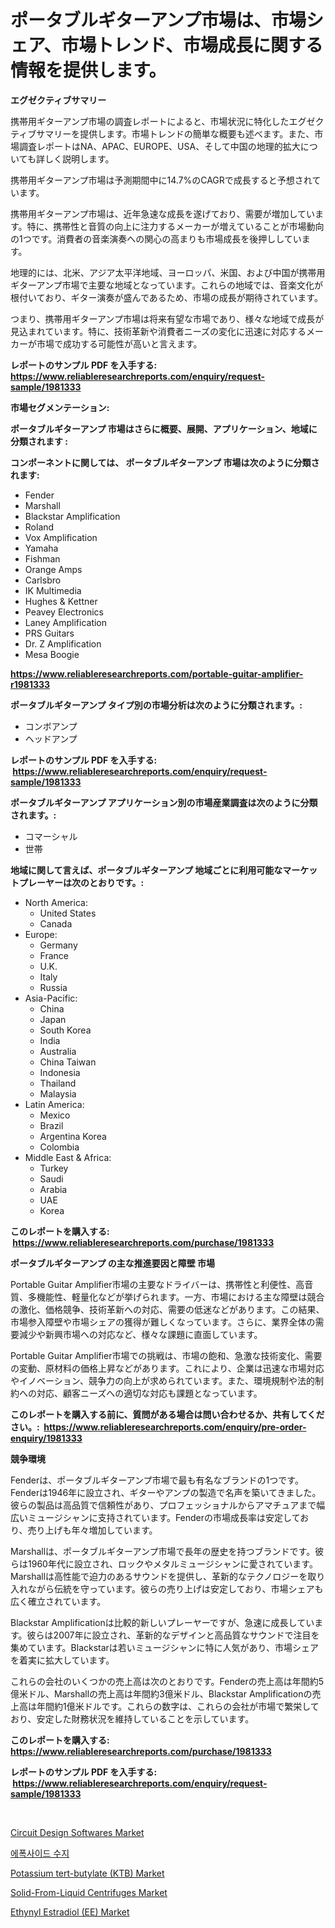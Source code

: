 <p><h1>ポータブルギターアンプ市場は、市場シェア、市場トレンド、市場成長に関する情報を提供します。</h1></p><p><strong>エグゼクティブサマリー</strong></p>
<p><p>携帯用ギターアンプ市場の調査レポートによると、市場状況に特化したエグゼクティブサマリーを提供します。市場トレンドの簡単な概要も述べます。また、市場調査レポートはNA、APAC、EUROPE、USA、そして中国の地理的拡大についても詳しく説明します。</p><p>携帯用ギターアンプ市場は予測期間中に14.7%のCAGRで成長すると予想されています。</p><p>携帯用ギターアンプ市場は、近年急速な成長を遂げており、需要が増加しています。特に、携帯性と音質の向上に注力するメーカーが増えていることが市場動向の1つです。消費者の音楽演奏への関心の高まりも市場成長を後押ししています。</p><p>地理的には、北米、アジア太平洋地域、ヨーロッパ、米国、および中国が携帯用ギターアンプ市場で主要な地域となっています。これらの地域では、音楽文化が根付いており、ギター演奏が盛んであるため、市場の成長が期待されています。</p><p>つまり、携帯用ギターアンプ市場は将来有望な市場であり、様々な地域で成長が見込まれています。特に、技術革新や消費者ニーズの変化に迅速に対応するメーカーが市場で成功する可能性が高いと言えます。</p></p>
<p><strong>レポートのサンプル PDF を入手する: <a href="https://www.reliableresearchreports.com/enquiry/request-sample/1981333">https://www.reliableresearchreports.com/enquiry/request-sample/1981333</a></strong></p>
<p><strong>市場セグメンテーション:</strong></p>
<p><strong> ポータブルギターアンプ 市場はさらに概要、展開、アプリケーション、地域に分類されます :</strong></p>
<p><strong>コンポーネントに関しては、 ポータブルギターアンプ 市場は次のように分類されます: &nbsp;</strong></p>
<p><ul><li>Fender</li><li>Marshall</li><li>Blackstar Amplification</li><li>Roland</li><li>Vox Amplification</li><li>Yamaha</li><li>Fishman</li><li>Orange Amps</li><li>Carlsbro</li><li>IK Multimedia</li><li>Hughes & Kettner</li><li>Peavey Electronics</li><li>Laney Amplification</li><li>PRS Guitars</li><li>Dr. Z Amplification</li><li>Mesa Boogie</li></ul></p>
<p><strong><a href="https://www.reliableresearchreports.com/portable-guitar-amplifier-r1981333">https://www.reliableresearchreports.com/portable-guitar-amplifier-r1981333</a></strong></p>
<p><strong> ポータブルギターアンプ タイプ別の市場分析は次のように分類されます。:</strong></p>
<p><ul><li>コンボアンプ</li><li>ヘッドアンプ</li></ul></p>
<p><strong>レポートのサンプル PDF を入手する: &nbsp;<a href="https://www.reliableresearchreports.com/enquiry/request-sample/1981333">https://www.reliableresearchreports.com/enquiry/request-sample/1981333</a></strong></p>
<p><strong> ポータブルギターアンプ アプリケーション別の市場産業調査は次のように分類されます。:</strong></p>
<p><ul><li>コマーシャル</li><li>世帯</li></ul></p>
<p><strong>地域に関して言えば、ポータブルギターアンプ 地域ごとに利用可能なマーケットプレーヤーは次のとおりです。:</strong></p>
<p><ul>
    <li>
        North America:
        <ul>
            <li>United States</li>
            <li>Canada</li>
        </ul>
    </li>
    <li>
        Europe:
        <ul>
            <li>Germany</li>
            <li>France</li>
            <li>U.K.</li>
            <li>Italy</li>
            <li>Russia</li>
        </ul>
    </li>
    <li>
        Asia-Pacific:
        <ul>
            <li>China</li>
            <li>Japan</li>
            <li>South Korea</li>
            <li>India</li>
            <li>Australia</li>
            <li>China Taiwan</li>
            <li>Indonesia</li>
            <li>Thailand</li>
            <li>Malaysia</li>
        </ul>
    </li>
    <li>
        Latin America:
        <ul>
            <li>Mexico</li>
            <li>Brazil</li>
            <li>Argentina Korea</li>
            <li>Colombia</li>
        </ul>
    </li>
    <li>
        Middle East & Africa:
        <ul>
            <li>Turkey</li>
            <li>Saudi</li>
            <li>Arabia</li>
            <li>UAE</li>
            <li>Korea</li>
        </ul>
    </li>
    </ul></p>
<p><strong>このレポートを購入する: &nbsp;<a href="https://www.reliableresearchreports.com/purchase/1981333">https://www.reliableresearchreports.com/purchase/1981333</a></strong></p>
<p><strong>ポータブルギターアンプ の主な推進要因と障壁 市場</strong></p>
<p><p>Portable Guitar Amplifier市場の主要なドライバーは、携帯性と利便性、高音質、多機能性、軽量化などが挙げられます。一方、市場における主な障壁は競合の激化、価格競争、技術革新への対応、需要の低迷などがあります。この結果、市場参入障壁や市場シェアの獲得が難しくなっています。さらに、業界全体の需要減少や新興市場への対応など、様々な課題に直面しています。</p><p>Portable Guitar Amplifier市場での挑戦は、市場の飽和、急激な技術変化、需要の変動、原材料の価格上昇などがあります。これにより、企業は迅速な市場対応やイノベーション、競争力の向上が求められています。また、環境規制や法的制約への対応、顧客ニーズへの適切な対応も課題となっています。</p></p>
<p><strong>このレポートを購入する前に、質問がある場合は問い合わせるか、共有してください。:&nbsp; <a href="https://www.reliableresearchreports.com/enquiry/pre-order-enquiry/1981333">https://www.reliableresearchreports.com/enquiry/pre-order-enquiry/1981333</a></strong></p>
<p><strong>競争環境</strong></p>
<p><p>Fenderは、ポータブルギターアンプ市場で最も有名なブランドの1つです。Fenderは1946年に設立され、ギターやアンプの製造で名声を築いてきました。彼らの製品は高品質で信頼性があり、プロフェッショナルからアマチュアまで幅広いミュージシャンに支持されています。Fenderの市場成長率は安定しており、売り上げも年々増加しています。</p><p>Marshallは、ポータブルギターアンプ市場で長年の歴史を持つブランドです。彼らは1960年代に設立され、ロックやメタルミュージシャンに愛されています。Marshallは高性能で迫力のあるサウンドを提供し、革新的なテクノロジーを取り入れながら伝統を守っています。彼らの売り上げは安定しており、市場シェアも広く確立されています。</p><p>Blackstar Amplificationは比較的新しいプレーヤーですが、急速に成長しています。彼らは2007年に設立され、革新的なデザインと高品質なサウンドで注目を集めています。Blackstarは若いミュージシャンに特に人気があり、市場シェアを着実に拡大しています。</p><p>これらの会社のいくつかの売上高は次のとおりです。Fenderの売上高は年間約5億米ドル、Marshallの売上高は年間約3億米ドル、Blackstar Amplificationの売上高は年間約1億米ドルです。これらの数字は、これらの会社が市場で繁栄しており、安定した財務状況を維持していることを示しています。</p></p>
<p><strong>このレポートを購入する: &nbsp; <a href="https://www.reliableresearchreports.com/purchase/1981333">https://www.reliableresearchreports.com/purchase/1981333</a></strong></p>
<p><strong>レポートのサンプル PDF を入手する: &nbsp;<a href="https://www.reliableresearchreports.com/enquiry/request-sample/1981333">https://www.reliableresearchreports.com/enquiry/request-sample/1981333</a></strong><strong></strong></p>
<p>&nbsp;</p>
<p><p><a href="https://www.linkedin.com/pulse/circuit-design-softwares-market-trends-analysis-forecasted-period-oryoe">Circuit Design Softwares Market</a></p><p><a href="https://github.com/Tristiarton768456/Market-Research-Report-List-1/blob/main/745790049086.md">에폭사이드 수지</a></p><p><a href="https://three-jumbo-f6d.notion.site/Potassium-tert-butylate-KTB-Market-Size-and-Market-Trends-Complete-Industry-Overview-2024-to-203-56319884259d488192b02efac803292b">Potassium tert-butylate (KTB) Market</a></p><p><a href="https://view.publitas.com/reportprime-1/solid-from-liquid-centrifuges-market-outlook-industry-overview-and-forecast-2024-to-2031/">Solid-From-Liquid Centrifuges Market</a></p><p><a href="https://issuu.com/reportprime-2/docs/ethynyl-estradiol-ee-market-size-2030.pptx">Ethynyl Estradiol (EE) Market</a></p></p>